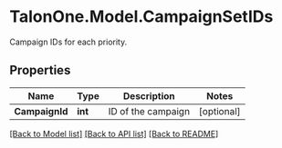 # TalonOne.Model.CampaignSetIDs
Campaign IDs for each priority.
## Properties

Name | Type | Description | Notes
------------ | ------------- | ------------- | -------------
**CampaignId** | **int** | ID of the campaign | [optional] 

[[Back to Model list]](../README.md#documentation-for-models) [[Back to API list]](../README.md#documentation-for-api-endpoints) [[Back to README]](../README.md)

